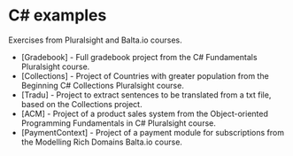 # C# examples
Exercises from Pluralsight and Balta.io courses.

* [Gradebook] - Full gradebook project from the C# Fundamentals Pluralsight course.
* [Collections] - Project of Countries with greater population from the Beginning C# Collections Pluralsight course.
* [Tradu] - Project to extract sentences to be translated from a txt file, based on the Collections project.
* [ACM] - Project of a product sales system from the Object-oriented Programming Fundamentals in C# Pluralsight course.
* [PaymentContext] - Project of a payment module for subscriptions from the Modelling Rich Domains Balta.io course.

